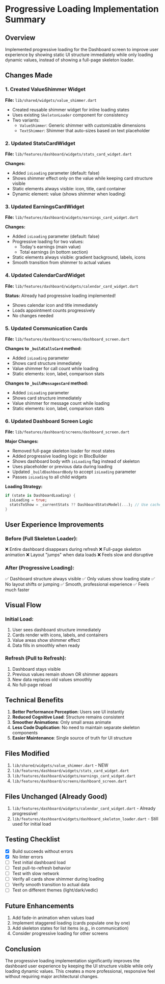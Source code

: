 # Progressive Loading Implementation Summary

## Overview
Implemented progressive loading for the Dashboard screen to improve user experience by showing static UI structure immediately while only loading dynamic values, instead of showing a full-page skeleton loader.

## Changes Made

### 1. Created ValueShimmer Widget
**File:** `lib/shared/widgets/value_shimmer.dart`

- Created reusable shimmer widget for inline loading states
- Uses existing `SkeletonLoader` component for consistency
- Two variants:
  - `ValueShimmer`: Generic shimmer with customizable dimensions
  - `TextShimmer`: Shimmer that auto-sizes based on text placeholder

### 2. Updated StatsCardWidget
**File:** `lib/features/dashboard/widgets/stats_card_widget.dart`

**Changes:**
- Added `isLoading` parameter (default: false)
- Shows shimmer effect only on the value while keeping card structure visible
- Static elements always visible: icon, title, card container
- Dynamic element: value (shows shimmer when loading)

### 3. Updated EarningsCardWidget
**File:** `lib/features/dashboard/widgets/earnings_card_widget.dart`

**Changes:**
- Added `isLoading` parameter (default: false)
- Progressive loading for two values:
  - Today's earnings (main value)
  - Total earnings (in bottom section)
- Static elements always visible: gradient background, labels, icons
- Smooth transition from shimmer to actual values

### 4. Updated CalendarCardWidget
**File:** `lib/features/dashboard/widgets/calendar_card_widget.dart`

**Status:** Already had progressive loading implemented!
- Shows calendar icon and title immediately
- Loads appointment counts progressively
- No changes needed

### 5. Updated Communication Cards
**File:** `lib/features/dashboard/screens/dashboard_screen.dart`

**Changes to `_buildCallsCard` method:**
- Added `isLoading` parameter
- Shows card structure immediately
- Value shimmer for call count while loading
- Static elements: icon, label, comparison stats

**Changes to `_buildMessagesCard` method:**
- Added `isLoading` parameter
- Shows card structure immediately
- Value shimmer for message count while loading
- Static elements: icon, label, comparison stats

### 6. Updated Dashboard Screen Logic
**File:** `lib/features/dashboard/screens/dashboard_screen.dart`

**Major Changes:**
- Removed full-page skeleton loader for most states
- Added progressive loading logic in BlocBuilder
- Shows dashboard body with `isLoading` flag instead of skeleton
- Uses placeholder or previous data during loading
- Updated `_buildDashboardBody` to accept `isLoading` parameter
- Passes `isLoading` to all child widgets

**Loading Strategy:**
```dart
if (state is DashboardLoading) {
  isLoading = true;
  statsToShow = _currentStats ?? DashboardStatsModel(...); // Use cached or placeholder
}
```

## User Experience Improvements

### Before (Full Skeleton Loader):
❌ Entire dashboard disappears during refresh
❌ Full-page skeleton animation
❌ Layout "jumps" when data loads
❌ Feels slow and disruptive

### After (Progressive Loading):
✅ Dashboard structure always visible
✅ Only values show loading state
✅ No layout shifts or jumping
✅ Smooth, professional experience
✅ Feels much faster

## Visual Flow

### Initial Load:
1. User sees dashboard structure immediately
2. Cards render with icons, labels, and containers
3. Value areas show shimmer effect
4. Data fills in smoothly when ready

### Refresh (Pull to Refresh):
1. Dashboard stays visible
2. Previous values remain shown OR shimmer appears
3. New data replaces old values smoothly
4. No full-page reload

## Technical Benefits

1. **Better Performance Perception**: Users see UI instantly
2. **Reduced Cognitive Load**: Structure remains consistent
3. **Smoother Animations**: Only small areas animate
4. **Less Code Duplication**: No need to maintain separate skeleton components
5. **Easier Maintenance**: Single source of truth for UI structure

## Files Modified

1. `lib/shared/widgets/value_shimmer.dart` - NEW
2. `lib/features/dashboard/widgets/stats_card_widget.dart`
3. `lib/features/dashboard/widgets/earnings_card_widget.dart`
4. `lib/features/dashboard/screens/dashboard_screen.dart`

## Files Unchanged (Already Good)

1. `lib/features/dashboard/widgets/calendar_card_widget.dart` - Already progressive!
2. `lib/features/dashboard/widgets/dashboard_skeleton_loader.dart` - Still used for initial load

## Testing Checklist

- [x] Build succeeds without errors
- [x] No linter errors
- [ ] Test initial dashboard load
- [ ] Test pull-to-refresh behavior
- [ ] Test with slow network
- [ ] Verify all cards show shimmer during loading
- [ ] Verify smooth transition to actual data
- [ ] Test on different themes (light/dark/vedic)

## Future Enhancements

1. Add fade-in animation when values load
2. Implement staggered loading (cards populate one by one)
3. Add skeleton states for list items (e.g., in communication)
4. Consider progressive loading for other screens

## Conclusion

The progressive loading implementation significantly improves the dashboard user experience by keeping the UI structure visible while only loading dynamic values. This creates a more professional, responsive feel without requiring major architectural changes.


